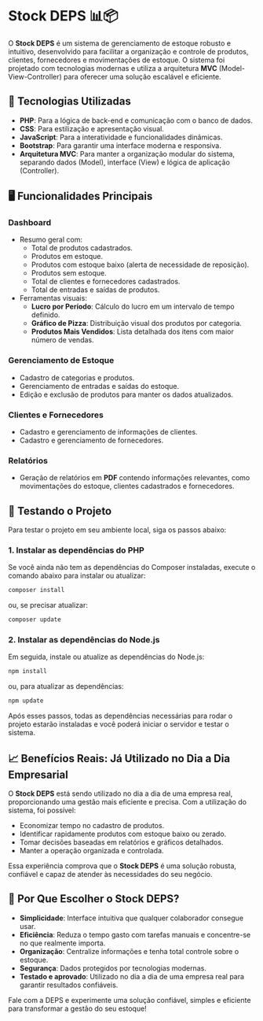 # Stock DEPS 📊📦

O **Stock DEPS** é um sistema de gerenciamento de estoque robusto e intuitivo, desenvolvido para facilitar a organização e controle de produtos, clientes, fornecedores e movimentações de estoque. O sistema foi projetado com tecnologias modernas e utiliza a arquitetura **MVC** (Model-View-Controller) para oferecer uma solução escalável e eficiente.

## 🔧 Tecnologias Utilizadas

- **PHP**: Para a lógica de back-end e comunicação com o banco de dados.
- **CSS**: Para estilização e apresentação visual.
- **JavaScript**: Para a interatividade e funcionalidades dinâmicas.
- **Bootstrap**: Para garantir uma interface moderna e responsiva.
- **Arquitetura MVC**: Para manter a organização modular do sistema, separando dados (Model), interface (View) e lógica de aplicação (Controller).

## 🖥 Funcionalidades Principais

### Dashboard
- Resumo geral com:
  - Total de produtos cadastrados.
  - Produtos em estoque.
  - Produtos com estoque baixo (alerta de necessidade de reposição).
  - Produtos sem estoque.
  - Total de clientes e fornecedores cadastrados.
  - Total de entradas e saídas de produtos.
- Ferramentas visuais:
  - **Lucro por Período**: Cálculo do lucro em um intervalo de tempo definido.
  - **Gráfico de Pizza**: Distribuição visual dos produtos por categoria.
  - **Produtos Mais Vendidos**: Lista detalhada dos itens com maior número de vendas.

### Gerenciamento de Estoque
- Cadastro de categorias e produtos.
- Gerenciamento de entradas e saídas do estoque.
- Edição e exclusão de produtos para manter os dados atualizados.

### Clientes e Fornecedores
- Cadastro e gerenciamento de informações de clientes.
- Cadastro e gerenciamento de fornecedores.

### Relatórios
- Geração de relatórios em **PDF** contendo informações relevantes, como movimentações do estoque, clientes cadastrados e fornecedores.

## 🧪 Testando o Projeto

Para testar o projeto em seu ambiente local, siga os passos abaixo:

### 1. **Instalar as dependências do PHP**
   
Se você ainda não tem as dependências do Composer instaladas, execute o comando abaixo para instalar ou atualizar:

```bash
composer install
```
ou, se precisar atualizar:

```bash
composer update
```

### 2. **Instalar as dependências do Node.js**

Em seguida, instale ou atualize as dependências do Node.js:

```bash
npm install
```
ou, para atualizar as dependências:

```bash
npm update
```

Após esses passos, todas as dependências necessárias para rodar o projeto estarão instaladas e você poderá iniciar o servidor e testar o sistema.

## 📈 Benefícios Reais: Já Utilizado no Dia a Dia Empresarial

O **Stock DEPS** está sendo utilizado no dia a dia de uma empresa real, proporcionando uma gestão mais eficiente e precisa. Com a utilização do sistema, foi possível:
- Economizar tempo no cadastro de produtos.
- Identificar rapidamente produtos com estoque baixo ou zerado.
- Tomar decisões baseadas em relatórios e gráficos detalhados.
- Manter a operação organizada e controlada.

Essa experiência comprova que o **Stock DEPS** é uma solução robusta, confiável e capaz de atender às necessidades do seu negócio.

## 🌟 Por Que Escolher o Stock DEPS?

- **Simplicidade**: Interface intuitiva que qualquer colaborador consegue usar.
- **Eficiência**: Reduza o tempo gasto com tarefas manuais e concentre-se no que realmente importa.
- **Organização**: Centralize informações e tenha total controle sobre o estoque.
- **Segurança**: Dados protegidos por tecnologias modernas.
- **Testado e aprovado**: Utilizado no dia a dia de uma empresa real para garantir resultados confiáveis.

Fale com a DEPS e experimente uma solução confiável, simples e eficiente para transformar a gestão do seu estoque!
